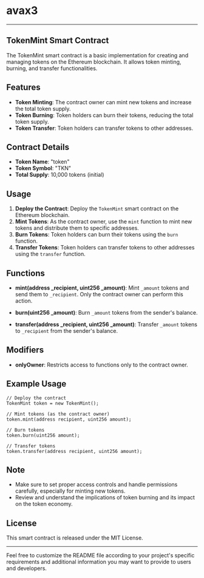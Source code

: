 # avax3
---
## TokenMint Smart Contract

The TokenMint smart contract is a basic implementation for creating and managing tokens on the Ethereum blockchain. It allows token minting, burning, and transfer functionalities.

## Features

- **Token Minting**: The contract owner can mint new tokens and increase the total token supply.
- **Token Burning**: Token holders can burn their tokens, reducing the total token supply.
- **Token Transfer**: Token holders can transfer tokens to other addresses.

## Contract Details

- **Token Name**: "token"
- **Token Symbol**: "TKN"
- **Total Supply**: 10,000 tokens (initial)

## Usage

1. **Deploy the Contract**: Deploy the `TokenMint` smart contract on the Ethereum blockchain.
2. **Mint Tokens**: As the contract owner, use the `mint` function to mint new tokens and distribute them to specific addresses.
3. **Burn Tokens**: Token holders can burn their tokens using the `burn` function.
4. **Transfer Tokens**: Token holders can transfer tokens to other addresses using the `transfer` function.

## Functions

- **mint(address _recipient, uint256 _amount)**: Mint `_amount` tokens and send them to `_recipient`. Only the contract owner can perform this action.

- **burn(uint256 _amount)**: Burn `_amount` tokens from the sender's balance.

- **transfer(address _recipient, uint256 _amount)**: Transfer `_amount` tokens to `_recipient` from the sender's balance.

## Modifiers

- **onlyOwner**: Restricts access to functions only to the contract owner.

## Example Usage

```
// Deploy the contract
TokenMint token = new TokenMint();

// Mint tokens (as the contract owner)
token.mint(address recipient, uint256 amount);

// Burn tokens
token.burn(uint256 amount);

// Transfer tokens
token.transfer(address recipient, uint256 amount);
```

## Note

- Make sure to set proper access controls and handle permissions carefully, especially for minting new tokens.
- Review and understand the implications of token burning and its impact on the token economy.

## License

This smart contract is released under the MIT License.

---

Feel free to customize the README file according to your project's specific requirements and additional information you may want to provide to users and developers.
